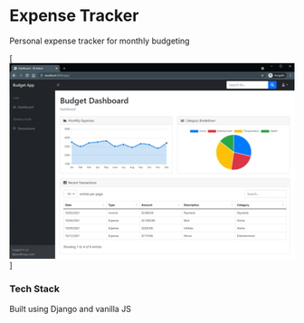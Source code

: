 # Expense Tracker

Personal expense tracker for monthly budgeting

[![Demo](https://github.com/vacchiano/budget-tracker/blob/master/demo_img.PNG)]

### Tech Stack
Built using Django and vanilla JS